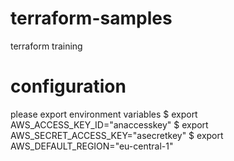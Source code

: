 # terraform-samples
terraform training

# configuration
please export environment variables
 $ export AWS_ACCESS_KEY_ID="anaccesskey"
 $ export AWS_SECRET_ACCESS_KEY="asecretkey"
 $ export AWS_DEFAULT_REGION="eu-central-1"
